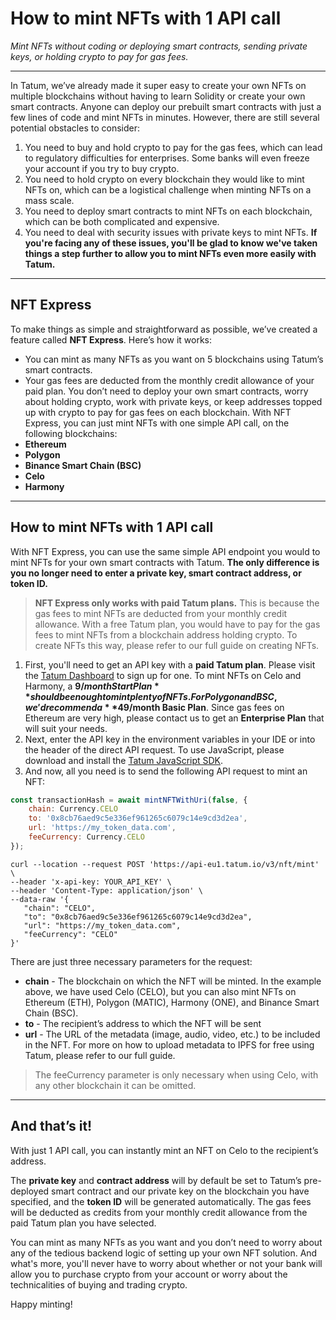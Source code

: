 # How to mint NFTs with 1 API call

*Mint NFTs without coding or deploying smart contracts, sending private keys, or holding crypto to pay for gas fees.*

---

In Tatum, we’ve already made it super easy to create your own NFTs on multiple blockchains without having to learn Solidity or create your own smart contracts. Anyone can deploy our prebuilt smart contracts with just a few lines of code and mint NFTs in minutes.
However, there are still several potential obstacles to consider:
1. You need to buy and hold crypto to pay for the gas fees, which can lead to regulatory difficulties for enterprises. Some banks will even freeze your account if you try to buy crypto.
2. You need to hold crypto on every blockchain they would like to mint NFTs on, which can be a logistical challenge when minting NFTs on a mass scale. 
3. You need to deploy smart contracts to mint NFTs on each blockchain, which can be both complicated and expensive. 
4. You need to deal with security issues with private keys to mint NFTs.
**If you're facing any of these issues, you'll be glad to know we've taken things a step further to allow you to mint NFTs even more easily with Tatum.**

---

## NFT Express

To make things as simple and straightforward as possible, we’ve created a feature called **NFT Express**. Here’s how it works:
- You can mint as many NFTs as you want on 5 blockchains using Tatum’s smart contracts. 
- Your gas fees are deducted from the monthly credit allowance of your paid plan.
You don’t need to deploy your own smart contracts, worry about holding crypto, work with private keys, or keep addresses topped up with crypto to pay for gas fees on each blockchain. With NFT Express, you can just mint NFTs with one simple API call, on the following blockchains:
- **Ethereum** 
- **Polygon** 
- **Binance Smart Chain (BSC)**
- **Celo** 
- **Harmony**

---

## How to mint NFTs with 1 API call

With NFT Express, you can use the same simple API endpoint you would to mint NFTs for your own smart contracts with Tatum. **The only difference is you no longer need to enter a private key, smart contract address, or token ID.** 

<!-- theme: warning -->
> 
>**NFT Express only works with paid Tatum plans.** This is because the gas fees to mint NFTs are deducted from your monthly credit allowance. With a free Tatum plan, you would have to pay for the gas fees to mint NFTs from a blockchain address holding crypto. To create NFTs this way, please refer to our full guide on creating NFTs.

1. First, you'll need to get an API key with a **paid Tatum plan**. Please visit the [Tatum Dashboard](https://dashboard.tatum.io/login) to sign up for one. To mint NFTs on Celo and Harmony, a **$9/month Start Plan** should be enough to mint plenty of NFTs. For Polygon and BSC, we'd recommend a **$49/month Basic Plan**. Since gas fees on Ethereum are very high, please contact us to get an **Enterprise Plan** that will suit your needs.
2. Next, enter the API key in the environment variables in your IDE or into the header of the direct API request. To use JavaScript, please download and install the [Tatum JavaScript SDK](https://tatum.io/tatum-js.html).
3. And now, all you need is to send the following API request to mint an NFT:

```JavaScript
const transactionHash = await mintNFTWithUri(false, {
    chain: Currency.CELO
    to: '0x8cb76aed9c5e336ef961265c6079c14e9cd3d2ea',
    url: 'https://my_token_data.com',
    feeCurrency: Currency.CELO
});
```
```cURL
curl --location --request POST 'https://api-eu1.tatum.io/v3/nft/mint' \
--header 'x-api-key: YOUR_API_KEY' \
--header 'Content-Type: application/json' \
--data-raw '{
   "chain": "CELO",
   "to": "0x8cb76aed9c5e336ef961265c6079c14e9cd3d2ea",
   "url": "https://my_token_data.com",
   "feeCurrency": "CELO"
}'
```

There are just three necessary parameters for the request:
- **chain** - The blockchain on which the NFT will be minted. In the example above, we have used Celo (CELO), but you can also mint NFTs on Ethereum (ETH), Polygon (MATIC), Harmony (ONE), and Binance Smart Chain (BSC).
- **to** - The recipient’s address to which the NFT will be sent
- **url** - The URL of the metadata (image, audio, video, etc.) to be included in the NFT. For more on how to upload metadata to IPFS for free using Tatum, please refer to our full guide.

<!-- theme: info -->
> The feeCurrency parameter is only necessary when using Celo, with any other blockchain it can be omitted. 

---

## And that’s it!

With just 1 API call, you can instantly mint an NFT on Celo to the recipient’s address. 

The **private key** and **contract address** will by default be set to Tatum’s pre-deployed smart contract and our private key on the blockchain you have specified, and the **token ID** will be generated automatically. The gas fees will be deducted as credits from your monthly credit allowance from the paid Tatum plan you have selected.

You can mint as many NFTs as you want and you don’t need to worry about any of the tedious backend logic of setting up your own NFT solution. And what's more, you'll never have to worry about whether or not your bank will allow you to purchase crypto from your account or worry about the technicalities of buying and trading crypto. 

Happy minting!




















































